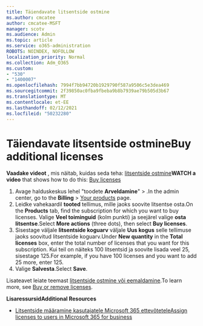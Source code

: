 ```yaml
---
title: Täiendavate litsentside ostmine
ms.author: cmcatee
author: cmcatee-MSFT
manager: scotv
ms.audience: Admin
ms.topic: article
ms.service: o365-administration
ROBOTS: NOINDEX, NOFOLLOW
localization_priority: Normal
ms.collection: Adm_O365
ms.custom:
- "530"
- "1400007"
ms.openlocfilehash: 7994f7bb94720b1929790f587a9506c5e3dea469
ms.sourcegitcommit: 2f39850ac0fba9fbeba9b8b7939ae79b505d3b67
ms.translationtype: MT
ms.contentlocale: et-EE
ms.lasthandoff: 02/12/2021
ms.locfileid: "50232280"
---
```

# <a name="buy-additional-licenses"></a><span data-ttu-id="fa770-102">Täiendavate litsentside ostmine</span><span class="sxs-lookup"><span data-stu-id="fa770-102">Buy additional licenses</span></span>

<span data-ttu-id="fa770-103">**Vaadake videot** , mis näitab, kuidas seda teha: [litsentside ostmine](https://go.microsoft.com/fwlink/p/?linkid=2154857)</span><span class="sxs-lookup"><span data-stu-id="fa770-103">**WATCH a video** that shows how to do this: [Buy licenses](https://go.microsoft.com/fwlink/p/?linkid=2154857)</span></span>

1. <span data-ttu-id="fa770-104">Avage halduskeskus lehel "toodete **Arveldamine**"  >  [](https://go.microsoft.com/fwlink/p/?linkid=842054) .</span><span class="sxs-lookup"><span data-stu-id="fa770-104">In the admin center, go to the **Billing** > [Your products](https://go.microsoft.com/fwlink/p/?linkid=842054) page.</span></span>
2. <span data-ttu-id="fa770-105">Leidke vahekaardil **tooted** tellimus, mille jaoks soovite litsentse osta.</span><span class="sxs-lookup"><span data-stu-id="fa770-105">On the **Products** tab, find the subscription for which you want to buy licenses.</span></span> <span data-ttu-id="fa770-106">Valige **Veel toiminguid** (kolm punkti) ja seejärel valige **osta litsentse**.</span><span class="sxs-lookup"><span data-stu-id="fa770-106">Select **More actions** (three dots), then select **Buy licenses**.</span></span>
3. <span data-ttu-id="fa770-107">Sisestage väljale **litsentside koguarv** väljale **Uus kogus** selle tellimuse jaoks soovitud litsentside koguarv.</span><span class="sxs-lookup"><span data-stu-id="fa770-107">Under **New quantity** in the **Total licenses** box, enter the total number of licenses that you want for this subscription.</span></span> <span data-ttu-id="fa770-108">Kui teil on näiteks 100 litsentsid ja soovite lisada veel 25, sisestage 125.</span><span class="sxs-lookup"><span data-stu-id="fa770-108">For example, if you have 100 licenses and you want to add 25 more, enter 125.</span></span>
4. <span data-ttu-id="fa770-109">Valige **Salvesta**.</span><span class="sxs-lookup"><span data-stu-id="fa770-109">Select **Save**.</span></span>

<span data-ttu-id="fa770-110">Lisateavet leiate teemast [litsentside ostmine või eemaldamine](https://docs.microsoft.com/microsoft-365/commerce/licenses/buy-licenses).</span><span class="sxs-lookup"><span data-stu-id="fa770-110">To learn more, see [Buy or remove licenses](https://docs.microsoft.com/microsoft-365/commerce/licenses/buy-licenses).</span></span>

<span data-ttu-id="fa770-111">**Lisaressursid**</span><span class="sxs-lookup"><span data-stu-id="fa770-111">**Additional Resources**</span></span>

- [<span data-ttu-id="fa770-112">Litsentside määramine kasutajatele Microsoft 365 ettevõtetele</span><span class="sxs-lookup"><span data-stu-id="fa770-112">Assign licenses to users in Microsoft 365 for business</span></span>](https://docs.microsoft.com/microsoft-365/admin/manage/assign-licenses-to-users)